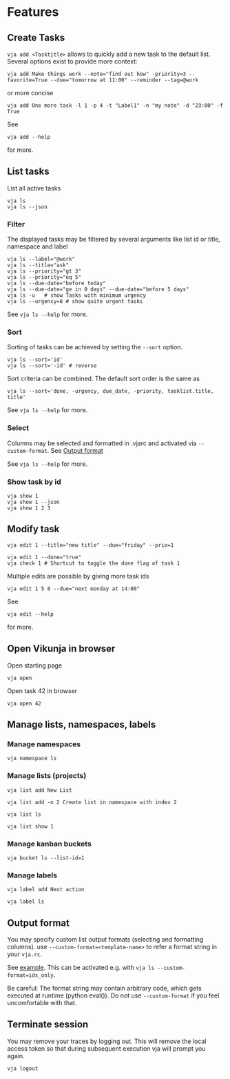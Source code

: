 # Features

## Create Tasks

`vja add <Tasktitle>` allows to quickly add a new task to the default list. Several options exist to provide more
context:

```shell
vja add Make things work --note="find out how" -priority=3 --favorite=True --due="tomorrow at 11:00" --reminder --tag=@work
```

or more concise

```shell
vja add One more task -l 1 -p 4 -t "Label1" -n "my note" -d "23:00" -f True
```

See

```shell
vja add --help
```

for more.

## List tasks

List all active tasks

```shell
vja ls
vja ls --json
```

### Filter

The displayed tasks may be filtered by several arguments like list id or title, namespace and label

```shell
vja ls --label="@work"
vja ls --title="ask"
vja ls --priority="gt 3"
vja ls --priority="eq 5"
vja ls --due-date="before today"
vja ls --due-date="ge in 0 days" --due-date="before 5 days"
vja ls -u   # show Tasks with minimum urgency
vja ls --urgency=8 # show quite urgent tasks
```

See `vja ls --help` for more.

### Sort
Sorting of tasks can be achieved by setting the `--sort` option.
```shell
vja ls --sort='id'
vja ls --sort='-id' # reverse
```
Sort criteria can be combined. The default sort order is the same as
```shell
vja ls --sort='done, -urgency, due_date, -priority, tasklist.title, title'
```

See `vja ls --help` for more.
### Select

Columns may be selected and formatted in .vjarc and activated via `--custom-format`.
See [Output format](#output-format)

See `vja ls --help` for more.

### Show task by id

```shell
vja show 1
vja show 1 --json
vja show 1 2 3

```

## Modify task

```shell
vja edit 1 --title="new title" --due="friday" --prio=1
```

```shell
vja edit 1 --done="true"
vja check 1 # Shortcut to toggle the done flag of task 1
```

Multiple edits are possible by giving more task ids

```shell
vja edit 1 5 8 --due="next monday at 14:00"
```

See

```shell
vja edit --help
```

for more.

## Open Vikunja in browser

Open starting page

```shell
vja open
```

Open task 42 in browser

```shell
vja open 42
```

## Manage lists, namespaces, labels

### Manage namespaces

```shell
vja namespace ls
```

### Manage lists (projects)

```shell
vja list add New List
```

```shell
vja list add -n 2 Create list in namespace with index 2
```

```shell
vja list ls
```

```shell
vja list show 1
```

### Manage kanban buckets

```shell
vja bucket ls --list-id=1
```

### Manage labels

```shell
vja label add Next action
```

```shell
vja label ls
```

## Output format

You may specify custom list output formats (selecting and formatting columns).
use `--custom-format=<template-name>` to refer a format string in your `vja.rc`.

See [example](https://gitlab.com/ce72/vja/-/blob/main/.vjacli/vja.rc). This can be activated e.g.
with `vja ls --custom-format=ids_only`.

Be careful: The format string may contain arbitrary code, which gets executed at runtime (python eval()).
Do not use `--custom-format` if you feel uncomfortable with that.

## Terminate session

You may remove your traces by logging out. This will remove the local access token so that during subsequent execution
vja will prompt you again.

```shell
vja logout
```

